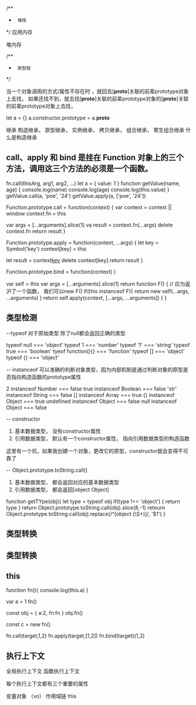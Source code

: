 
/**
 *      堆栈
 */
应用内存

堆内存


/**
 *      原型链 
 */

当一个对象调用的方式/属性不存在时 ，就回去[__proto__]关联的前辈prototype对象上去找，
如果还找不到，就去找[__proto__]关联的前辈prototype对象的[__proto__]关联的前辈prototype对象上去找，

let a = {}
a.constructor.prototype = a.__proto__


 继承
 构造继承， 原型继承， 实例继承， 拷贝继承， 组合继承， 寄生组合继承
 什么是构造继承


## call、apply 和 bind 是挂在 Function 对象上的三个方法，调用这三个方法的必须是一个函数。

fn.call(thisArg, arg1, arg2, ...)
let a = {
    value: 1
}
function getValue(name, age) {
    console.log(name)
    console.log(age)
    console.log(this.value)
}
getValue.call(a, 'poe', '24')
getValue.apply(a, ['poe', '24'])


Function.prototype.call = function(context) {
   var context = context || window
   context.fn = this

   var args = [...arguments].slice(1)
   va result = context.fn(...args)
   delete context.fn
   return result
}

Function.prototype.apply = function(context, ...args) {
   let key = Symbol('key')
   context[key] = this

   let result = context[key](...args)
   delete context[key]
   return result
}

Function.prototype.bind = function(context) {

   var self = this
   var args = [...arguments].slice(1)
   return function F() {
      // 应为返沪了一个函数， 我们可以new F()
      if(this instanceof F){
        return new self(...args, ...arguments)
      }
       return self.apply(context, [...args, ...arguments])
   }
}



## 类型检测


 --typeof 对于原始类型 除了null都会返回正确的类型

typeof null === 'object'
typeof 1 === 'number'
typeof '1' === 'string'
typeof true === 'boolean'
tyeof function(){} === 'function'
typeof [] === 'object'
typeof {} === 'object'

-- instanceof 可以准确的判断对象类型，因为内部机制是通过判断对象的原型是否指向构造函数的prototype属性

2 instanceof Number === false
true instanceof Boolean === false
'str' instanceof String === false
[] instanceof Array === true
{} instanceof Object === true
undefined instanceof Object === false
null instanceof Object === false

-- constructor 
1. 基本数据类型， 没有constructor属性
2. 引用数据类型， 默认有一个constructor属性， 指向引用数据类型的构造函数

这里有一个坑，如果我创建一个对象，更改它的原型，constructor就会变得不可靠了


-- Object.prototype.toString.call()
1. 基本数据类型， 都会返回对应的基本数据类型    
2. 引用数据类型， 都会返回[object Object]

function getTYpe(obj){
    let type = typeof  obj
    if(type !== 'object')   {
        return type
    }
    return Object.prototype.toString.call(obj).slice(8,-1)
    reteurn Object.prototype.toString.call(obj).replace(/^\[object (\S+)\]/, '$1')
}

## 类型转换


## 类型转换


## this


function fn(){
    console.log(this.a)
}

var a = 1
fn()

const obj = {
    a:2,
    fn:fn
}
obj.fn()

const c = new fn()


fn.call(target,1,2)
fn.apply(target,[1,2])
fn.bind(target)(1,2)


## 执行上下文

全局执行上下文
函数执行上下文

每个执行上下文都有三个重要的属性

变量对象 （vo）
作用域链
this

